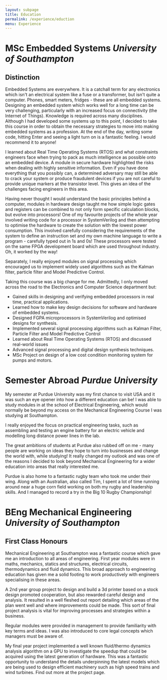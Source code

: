 ```yaml
---
layout: subpage
title: Education
permalink: /experience/eduction
menu: Experience
---
```


# MSc Embedded Systems *University of Southampton*
## **Distinction**

Embedded Systems are everywhere. 
It is a catchall term for any electronics which isn't an electrical system like a fuse or a transformer, but isn't quite a computer. Phones, smart meters, fridges - these are all embedded systems.
Designing an embedded system which works well for a long time can be very challenging, particularly with an increased focus on connectivity (the Internet of Things). Knowledge is required across many disciplines.
Although I had developed some systems up to this point, I decided to take this course in order to obtain the necessary strategies to move into making embedded systems as a profession.
At the end of the day, writing some code, hitting Enter and seeing a light turn on is a fantastic feeling.
I would recommend it to anyone!

I learned about Real Time Operating Systems (RTOS) and what constraints engineers face when trying to pack as much intelligence as possible onto an embedded device. A module in secure hardware highlighted the risks when dealing with highly sensitive information. Even if you have done everything that you possibly can, a determined adversary may still be able to crack your system or produce fraudulent devices if you are not careful to provide unique markers at the transistor level. This gives an idea of the challenges facing engineers in this area.

Having never thought I would understand the basic principles behind a computer, modules in hardware design taught me how simple logic gates and registers can be combined to not only form specific calculation blocks, but evolve into processors!
One of my favourite projects of the whole year involved writing code for a processor in SystemVerilog and then attempting to optimise the hardware to create the solution with the lowest power consumption.
This involved carefully considering the requirements of the system to define an instruction set and my own machine language to write a program - carefully typed out in 1s and 0s! These processors were tested on the same FPGA development board which are used throughout industry. 
Oh, it worked by the way!

Separately, I really enjoyed modules on signal processing which encouraged us to implement widely used algorithms such as the Kalman filter, particle filter and Model Predictive Control.

Taking this course was a big change for me. Admittedly, I only moved across the road to the Electronics and Computer Science department but:

- Gained skills in designing and verifying embedded processors in real time, practical applications.
- Learned how to make key design decisions for software and hardware of embedded systems.
- Designed FGPA microprocessors in SystemVerilog and optimised designs for synthesis.
- Implemented several signal processing algorithms such as Kalman Filter, Particle Filter and Model Predictive Control
- Learned about Real Time Operating Systems (RTOS) and discussed real-world issues
- Advanced signal processing and digital design synthesis techniques.
- MSc Project on design of a low cost condition monitoring system for pumps and motors. 

# Semester Abroad *Purdue University*

My semester at Purdue University was my first chance to visit USA and it was such an eye opener into how a different education can be!
I was able to study modules in at the school of Electrical Engineering, which would normally be beyond my access on the Mechanical Engineering Course I was studying at Southampton.

I really enjoyed the focus on practical engineering tasks, such as assembling and testing an engine battery for an electric vehicle and modelling long distance power lines in the lab.

The great ambitions of students at Purdue also rubbed off on me - many people are working on ideas they hope to turn into businesses and change the world with, while studying!
It really changed my outlook and was one of the reasons I decided to look beyond Mechanical Engineering for a wider education into areas that really interested me.

Purdue is also home to a fantastic rugby team who took me under their wing. Along with an Australian, also called Tim, I spent a lot of time running around near a huge corn field working on both my rugby and leadership skills. And I managed to record a try in the Big 10 Rugby Championship!

# BEng Mechanical Engineering *University of Southampton*
## **First Class Honours**

Mechanical Engineering at Southampton was a fantastic course which gave me an introduction to all areas of engineering.
First year modules were in maths, mechanics, statics and structures, electrical circuits, thermodynamics and fluid dynamics.
This broad approach to engineering education has given me a solid footing to work productively with engineers specialising in these areas.

A 2nd year group project to design and build a 3d printer based on a stock design promoted cooperation, but also rewarded careful design and analysis.
It resulted in a well fleshed out report detailing which areas of the plan went well and where improvements could be made.
This sort of final project analysis is vital for improving processes and strategies within a business.

Regular modules were provided in management to provide familiarity with key terms and ideas.
I was also introduced to core legal concepts which managers must be aware of.

My final year project implemented a well known fluid/thermo dynamics analysis algorithm on a GPU to investigate the speedup that could be acquired using the latest generation of hardware.
This was a fantastic opportunity to understand the details underpinning the latest models which are being used to design efficient machinery such as high speed trains and wind turbines.
Find out more at the project page.